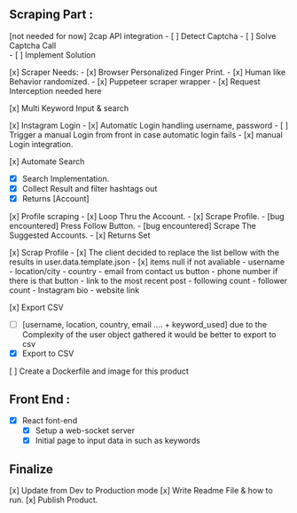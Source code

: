 ## Scraping Part : 

[not needed for now] 2cap API integration 
    - [ ] Detect Captcha 
    - [ ] Solve Captcha Call  
    - [ ] Implement Solution 
    
[x] Scraper Needs: 
    - [x] Browser Personalized Finger Print.
    - [x] Human like Behavior randomized.
    - [x] Puppeteer scraper wrapper 
    - [x] Request Interception needed here 

[x] Multi Keyword Input & search 

[x] Instagram Login 
    - [x] Automatic Login handling username, password
        - [ ] Trigger a manual Login from front in case automatic login fails 
    - [x] manual Login integration.

[x] Automate Search 
   - [x] Search Implementation. 
   - [x] Collect Result and filter hashtags out
   - [x] Returns [Account]
    
[x] Profile scraping 
    - [x] Loop Thru the Account. 
    - [x] Scrape Profile.
    - [bug encountered] Press Follow Button.
    - [bug encountered] Scrape The Suggested Accounts.
    - [x] Returns Set<Accounts>

[x] Scrap Profile
    - [x] The client decided to replace the list bellow with the results in user.data.template.json
    - [x] items null if not avaliable 
        - username
        - location/city
        - country
        - email from contact us button
        - phone number if there is that button
        - link to the most recent post
        - following count
        - follower count
        - Instagram bio
        - website link 

[x] Export CSV 
   - [ ] [username, location, country, email .... + keyword_used]
   due to the Complexity of the user object gathered it would be better to export to csv 
   - [x] Export to CSV 

[ ] Create a Dockerfile and image for this product 


## Front End : 
- [x] React font-end 
    - [x] Setup a web-socket server 
    - [x] Initial page to input data in such as keywords 

## Finalize 
[x] Update from Dev to Production mode
[x] Write Readme File & how to run.
[x] Publish Product. 
